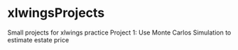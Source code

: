 # xlwingsProjects
Small projects for xlwings practice
Project 1: Use Monte Carlos Simulation to estimate estate price
